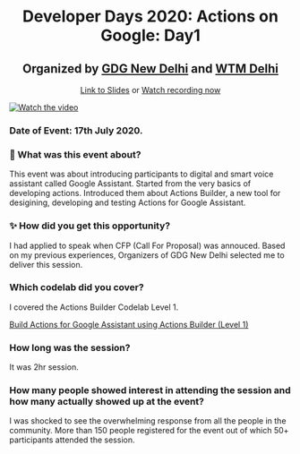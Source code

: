 <h1 align="center"> Developer Days 2020: Actions on Google: Day1 </h1>
<h2 align="center">Organized by <a href="http://gdgnewdelhi.github.io/">GDG New Delhi</a> and <a href="https://twitter.com/wtm_delhi">WTM Delhi</a></h2>
<p align="center">
<a href="https://speakerdeck.com/nimeshs17/actions-builder-101">Link to Slides</a> 
or <a href="https://www.youtube.com/watch?v=W25_5eegl1I">Watch recording now</a>
</p>

[![Watch the video](https://img.youtube.com/vi/W25_5eegl1I/maxresdefault.jpg)](https://youtu.be/W25_5eegl1I)

### Date of Event: 17th July 2020.

### 🤔 What was this event about?

This event was about introducing participants to digital and smart voice assistant called Google Assistant. Started from the very basics of developing actions. Introduced them about Actions Builder, a new tool for desigining, developing and testing Actions for Google Assistant.

### ✨ How did you get this opportunity?

I had applied to speak when CFP (Call For Proposal) was annouced. Based on my previous experiences, Organizers of GDG New Delhi selected me to deliver this session.

### Which codelab did you cover?

I covered the Actions Builder Codelab Level 1.

[Build Actions for Google Assistant using Actions Builder (Level 1)](https://codelabs.developers.google.com/codelabs/actions-builder-1/#0)

### How long was the session?

It was 2hr session.

### How many people showed interest in attending the session and how many actually showed up at the event?

I was shocked to see the overwhelming response from all the people in the community.
More than 150 people registered for the event out of which 50+ participants attended the session.
